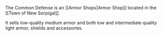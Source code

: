 The Common Defense is an [[Armor Shops|Armor Shop]] located in the [[Town of New Sorpigal]].

It sells low-quality medium armor and both low and intermediate quality light armor, shields and accessories.

